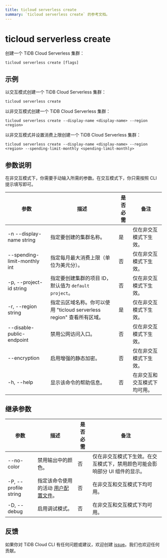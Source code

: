 ```yaml
---
title: ticloud serverless create
summary: `ticloud serverless create` 的参考文档。
---
```


# ticloud serverless create

创建一个 TiDB Cloud Serverless 集群：

```shell
ticloud serverless create [flags]
```

## 示例

以交互模式创建一个 TiDB Cloud Serverless 集群：

```shell
ticloud serverless create
```

以非交互模式创建一个 TiDB Cloud Serverless 集群：

```shell
ticloud serverless create --display-name <display-name> --region <region>
```

以非交互模式并设置消费上限创建一个 TiDB Cloud Serverless 集群：

```shell
ticloud serverless create --display-name <display-name> --region <region> --spending-limit-monthly <spending-limit-monthly>
``` 

## 参数说明

在非交互模式下，你需要手动输入所需的参数。在交互模式下，你只需按照 CLI 提示填写即可。

| 参数                          | 描述                                                                                                    | 是否必需 | 备注                                                |
|------------------------------|---------------------------------------------------------------------------------------------------------|----------|-----------------------------------------------------|
| -n --display-name string     | 指定要创建的集群名称。                                                                                  | 是       | 仅在非交互模式下生效。                             |
| --spending-limit-monthly int | 指定每月最大消费上限（单位为美元分）。                                                                  | 否       | 仅在非交互模式下生效。                             |
| -p, --project-id string      | 指定要创建集群的项目 ID，默认值为 `default project`。                                                   | 否       | 仅在非交互模式下生效。                             |
| -r, --region string          | 指定云区域名称。你可以使用 "ticloud serverless region" 查看所有区域。                                   | 是       | 仅在非交互模式下生效。                             |
| --disable-public-endpoint    | 禁用公网访问入口。                                                                                      | 否       | 仅在非交互模式下生效。                             |
| --encryption                 | 启用增强的静态加密。                                                                                    | 否       | 仅在非交互模式下生效。                             |
| -h, --help                   | 显示该命令的帮助信息。                                                                                  | 否       | 在非交互和交互模式下均可用。                       |

## 继承参数

| 参数                  | 描述                                                                                          | 是否必需 | 备注                                                                                                             |
|----------------------|-----------------------------------------------------------------------------------------------|----------|------------------------------------------------------------------------------------------------------------------|
| --no-color           | 禁用输出中的颜色。                                                                            | 否       | 仅在非交互模式下生效。在交互模式下，禁用颜色可能会影响部分 UI 组件的显示。                                       |
| -P, --profile string | 指定该命令使用的活动 [用户配置文件](/tidb-cloud/cli-reference.md#user-profile)。               | 否       | 在非交互和交互模式下均可用。                                                                                     |
| -D, --debug          | 启用调试模式。                                                                                | 否       | 在非交互和交互模式下均可用。                                                                                     |

## 反馈

如果你对 TiDB Cloud CLI 有任何问题或建议，欢迎创建 [issue](https://github.com/tidbcloud/tidbcloud-cli/issues/new/choose)。我们也欢迎任何贡献。